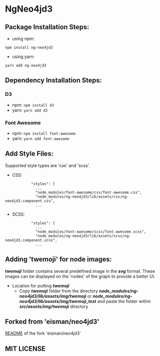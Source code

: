 # NgNeo4jd3

## Package Installation Steps:

- using npm:
```
npm install ng-neo4jd3
```

- using yarn:
```
yarn add ng-neo4jd3
```

## Dependency Installation Steps:

### D3
- npm: `npm install d3`
- yarn: `yarn add d3`

### Font Awesome
- npm: `npm install font-awesome`
- yarn: `yarn add font-awesome`


## Add Style Files:

Supported style types are 'css' and 'scss'.

- CSS:
```
            "styles": [
              ...
              "node_modules/font-awesome/css/font-awesome.css",
              "node_modules/ng-neo4jd3/lib/assets/css/ng-neo4jd3.component.css",
              ...
```

- SCSS:
```
            "styles": [
              ...
              "node_modules/font-awesome/scss/font-awesome.scss",
              "node_modules/ng-neo4jd3/lib/assets/scss/ng-neo4jd3.component.scss",
              ...
```


## Adding 'twemoji' for node images:

***twemoji*** folder contains several predefined image in the ***svg*** format. These images can be displayed on the 'nodes' of the graph to provide a better UI.

- Location for putting ***twemoji***
    - Copy ***twemoji*** folder from the directory ***node_modules/ng-neo4jd3/lib/assets/img/twemoji*** or ***node_modules/ng-neo4jd3/lib/assets/img/twemoji_test*** and paste the folder within ***src/assets/img/twemoji*** directory


## Forked from 'eisman/neo4jd3'

[README](README_FORKED.md) of the fork 'eisman/neo4jd3'

## MIT LICENSE